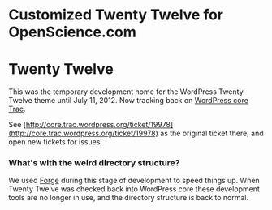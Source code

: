 # Customized Twenty Twelve for OpenScience.com

# Twenty Twelve


This was the temporary development home for the WordPress Twenty Twelve theme until July 11, 2012. Now tracking back on [WordPress core Trac](http://core.trac.wordpress.org/).

See [http://core.trac.wordpress.org/ticket/19978](http://core.trac.wordpress.org/ticket/19978) as the original ticket there, and open new tickets for issues.

### What's with the weird directory structure?

We used [Forge](https://github.com/thethemefoundry/forge) during this stage of development to speed things up. When Twenty Twelve was checked back into WordPress core these development tools are no longer in use, and the directory structure is back to normal.
